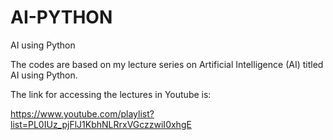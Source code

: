# AI-PYTHON
AI using Python

The codes are based on my lecture series on Artificial Intelligence (AI) titled AI using Python. 

The link for accessing the lectures in Youtube is:

https://www.youtube.com/playlist?list=PL0IUz_pjFlJ1KbhNLRrxVGczzwiI0xhgE
